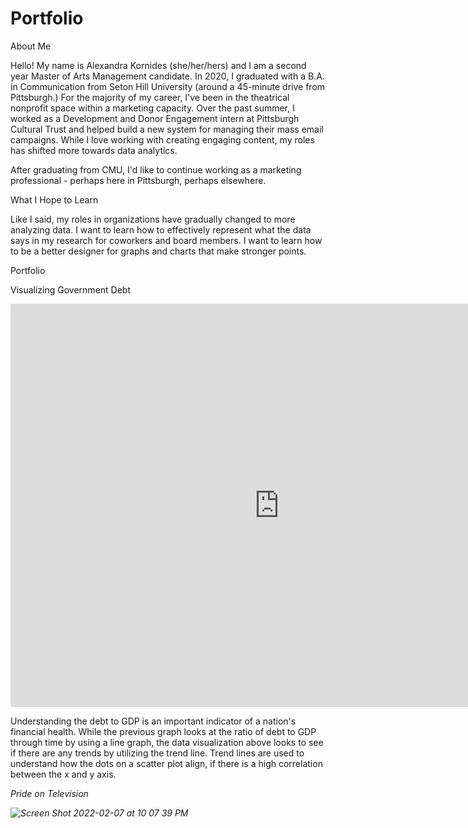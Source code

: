 # Portfolio


About Me

Hello! My name is Alexandra Kornides (she/her/hers) and I am a second year Master of Arts Management candidate. In 2020, I graduated with a B.A. in Communication from Seton Hill University (around a 45-minute drive from Pittsburgh.) For the majority of my career, I've been in the theatrical nonprofit space within a marketing capacity. Over the past summer, I worked as a Development and Donor Engagement intern at Pittsburgh Cultural Trust and helped build a new system for managing their mass email campaigns. While I love working with creating engaging content, my roles has shifted more towards data analytics.

After graduating from CMU, I'd like to continue working as a marketing professional - perhaps here in Pittsburgh, perhaps elsewhere. 

What I Hope to Learn

Like I said, my roles in organizations have gradually changed to more analyzing data. I want to learn how to effectively represent what the data says in my research for coworkers and board members. I want to learn how to be a better designer for graphs and charts that make stronger points. 

Portfolio

Visualizing Government Debt 

<iframe src="https://data.oecd.org/chart/6Bn1" width="860" height="645" style="border: 0" mozallowfullscreen="true" webkitallowfullscreen="true" allowfullscreen="true"><a href="https://data.oecd.org/chart/6Bn1" target="_blank">OECD Chart: General government debt, Total, % of GDP, Annual, 2020</a></iframe>

<div class="flourish-embed flourish-chart" data-src="visualisation/8567971"><script src="https://public.flourish.studio/resources/embed.js"></script></div>



<div class="flourish-embed flourish-scatter" data-src="visualisation/8568259"><script src="https://public.flourish.studio/resources/embed.js"></script></div>

Understanding the debt to GDP is an important indicator of a nation's financial health. While the previous graph looks at the ratio of debt to GDP through time by using a line graph, the data visualization above looks to see if there are any trends by utilizing the trend line. Trend lines are used to understand how the dots on a scatter plot align, if there is a high correlation between the x and y axis.  

<i> Pride on Television <i>
  
  
![Screen Shot 2022-02-07 at 10 07 39 PM](https://user-images.githubusercontent.com/98241953/152910762-01089682-8499-485e-a9c0-0a1471be43a2.png)





<div class="flourish-embed flourish-chart" data-src="visualisation/8638285"><script src="https://public.flourish.studio/resources/embed.js"></script></div>
